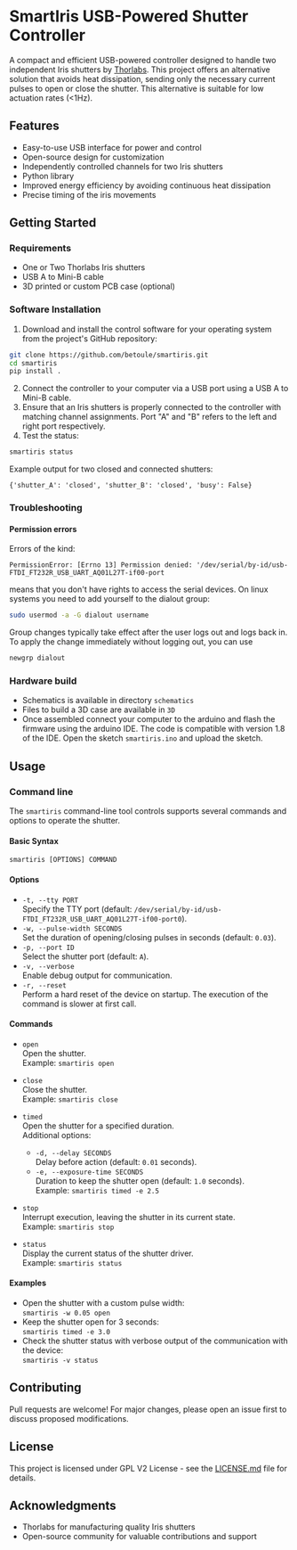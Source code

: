 SmartIris USB-Powered Shutter Controller
========================================

A compact and efficient USB-powered controller designed to handle two
independent Iris shutters by
[Thorlabs](https://www.thorlabs.com/newgrouppage9.cfm?objectgroup_id=6619&pn=SHB1T#7096). This
project offers an alternative solution that avoids heat dissipation,
sending only the necessary current pulses to open or close the
shutter. This alternative is suitable for low actuation rates (<1Hz).

Features
--------

* Easy-to-use USB interface for power and control
* Open-source design for customization
* Independently controlled channels for two Iris shutters
* Python library
* Improved energy efficiency by avoiding continuous heat dissipation
* Precise timing of the iris movements

Getting Started
---------------

### Requirements

* One or Two Thorlabs Iris shutters
* USB A to Mini-B cable
* 3D printed or custom PCB case (optional)

### Software Installation

1. Download and install the control software for your operating system from the project's GitHub repository:
```bash
git clone https://github.com/betoule/smartiris.git
cd smartiris
pip install .
```
2. Connect the controller to your computer via a USB port using a USB A to Mini-B cable.
3. Ensure that an Iris shutters is properly connected to the controller with matching channel assignments. Port "A" and "B" refers to the left and right port respectively.
4. Test the status:
```bash
smartiris status
```
Example output for two closed and connected shutters:
```
{'shutter_A': 'closed', 'shutter_B': 'closed', 'busy': False}
```

### Troubleshooting

#### Permission errors 

Errors of the kind:
```
PermissionError: [Errno 13] Permission denied: '/dev/serial/by-id/usb-FTDI_FT232R_USB_UART_AQ01L27T-if00-port
```
means that you don't have rights to access the serial devices. On linux systems you need to add yourself to the dialout group:
```bash
sudo usermod -a -G dialout username
```
Group changes typically take effect after the user logs out and logs back in. To apply the change immediately without logging out, you can use
```bash
newgrp dialout
```

### Hardware build

* Schematics is available in directory `schematics`
* Files to build a 3D case are available in `3D`
* Once assembled connect your computer to the arduino and flash the firmware using the arduino IDE. The code is compatible with version 1.8 of the IDE. Open the sketch `smartiris.ino` and upload the sketch.

Usage
-----
### Command line

The `smartiris` command-line tool controls supports several commands and options to operate the shutter.

#### Basic Syntax
```
smartiris [OPTIONS] COMMAND
```

#### Options
- `-t, --tty PORT`  
  Specify the TTY port (default: `/dev/serial/by-id/usb-FTDI_FT232R_USB_UART_AQ01L27T-if00-port0`).
- `-w, --pulse-width SECONDS`  
  Set the duration of opening/closing pulses in seconds (default: `0.03`).
- `-p, --port ID`  
  Select the shutter port (default: `A`).
- `-v, --verbose`  
  Enable debug output for communication.
- `-r, --reset`  
  Perform a hard reset of the device on startup. The execution of the command is slower at first call.

#### Commands
- `open`  
  Open the shutter.  
  Example: `smartiris open`

- `close`  
  Close the shutter.  
  Example: `smartiris close`

- `timed`  
  Open the shutter for a specified duration.  
  Additional options:  
  - `-d, --delay SECONDS`  
    Delay before action (default: `0.01` seconds).  
  - `-e, --exposure-time SECONDS`  
    Duration to keep the shutter open (default: `1.0` seconds).  
  Example: `smartiris timed -e 2.5`

- `stop`  
  Interrupt execution, leaving the shutter in its current state.  
  Example: `smartiris stop`

- `status`  
  Display the current status of the shutter driver.  
  Example: `smartiris status`

#### Examples
- Open the shutter with a custom pulse width:  
  `smartiris -w 0.05 open`
- Keep the shutter open for 3 seconds:  
  `smartiris timed -e 3.0`
- Check the shutter status with verbose output of the communication with the device:  
  `smartiris -v status`


Contributing
------------

Pull requests are welcome! For major changes, please open an issue first to discuss proposed modifications.

License
-------

This project is licensed under GPL V2 License - see the [LICENSE.md](LICENSE.md) file for details.

Acknowledgments
--------------

* Thorlabs for manufacturing quality Iris shutters
* Open-source community for valuable contributions and support
